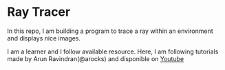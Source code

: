 # Ray Tracer

In this repo, I am building a program to trace a ray within an environment and displays nice images.

I am a learner and I follow available resource. Here, I am following tutorials made by Arun Ravindran(@arocks) and disponible on [Youtube]( https://www.youtube.com/watch?v=KaCe63v4D_Q&list=PL8ENypDVcs3H-TxOXOzwDyCm5f2fGXlIS )
